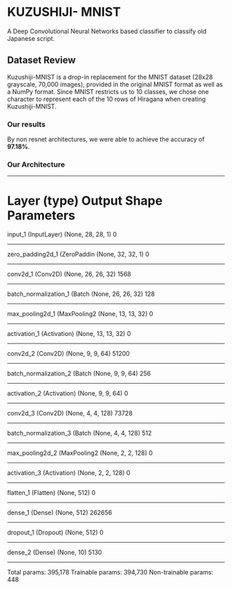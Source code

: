 # KUZUSHIJI- MNIST
A Deep Convolutional Neural Networks based classifier to classify old Japanese script.
## Dataset Review
Kuzushiji-MNIST is a drop-in replacement for the MNIST dataset (28x28 grayscale, 70,000 images), provided in the original MNIST format as well as a NumPy format. Since MNIST restricts us to 10 classes, we chose one character to represent each of the 10 rows of Hiragana when creating Kuzushiji-MNIST.
### Our results
By non resnet architectures, we were able to achieve the accuracy of **97.18%**.

### Our Architecture

_________________________________________________________________
Layer (type)                 Output Shape              Parameters   
=================================================================
input_1 (InputLayer)         (None, 28, 28, 1)         0         
_________________________________________________________________
zero_padding2d_1 (ZeroPaddin (None, 32, 32, 1)         0         
_________________________________________________________________
conv2d_1 (Conv2D)            (None, 26, 26, 32)        1568      
_________________________________________________________________
batch_normalization_1 (Batch (None, 26, 26, 32)        128       
_________________________________________________________________
max_pooling2d_1 (MaxPooling2 (None, 13, 13, 32)        0         
_________________________________________________________________
activation_1 (Activation)    (None, 13, 13, 32)        0         
_________________________________________________________________
conv2d_2 (Conv2D)            (None, 9, 9, 64)          51200     
_________________________________________________________________
batch_normalization_2 (Batch (None, 9, 9, 64)          256       
_________________________________________________________________
activation_2 (Activation)    (None, 9, 9, 64)          0         
_________________________________________________________________
conv2d_3 (Conv2D)            (None, 4, 4, 128)         73728     
_________________________________________________________________
batch_normalization_3 (Batch (None, 4, 4, 128)         512       
_________________________________________________________________
max_pooling2d_2 (MaxPooling2 (None, 2, 2, 128)         0         
_________________________________________________________________
activation_3 (Activation)    (None, 2, 2, 128)         0         
_________________________________________________________________
flatten_1 (Flatten)          (None, 512)               0         
_________________________________________________________________
dense_1 (Dense)              (None, 512)               262656    
_________________________________________________________________
dropout_1 (Dropout)          (None, 512)               0         
_________________________________________________________________
dense_2 (Dense)              (None, 10)                5130      
_________________________________________________________________
Total params: 395,178
Trainable params: 394,730
Non-trainable params: 448

